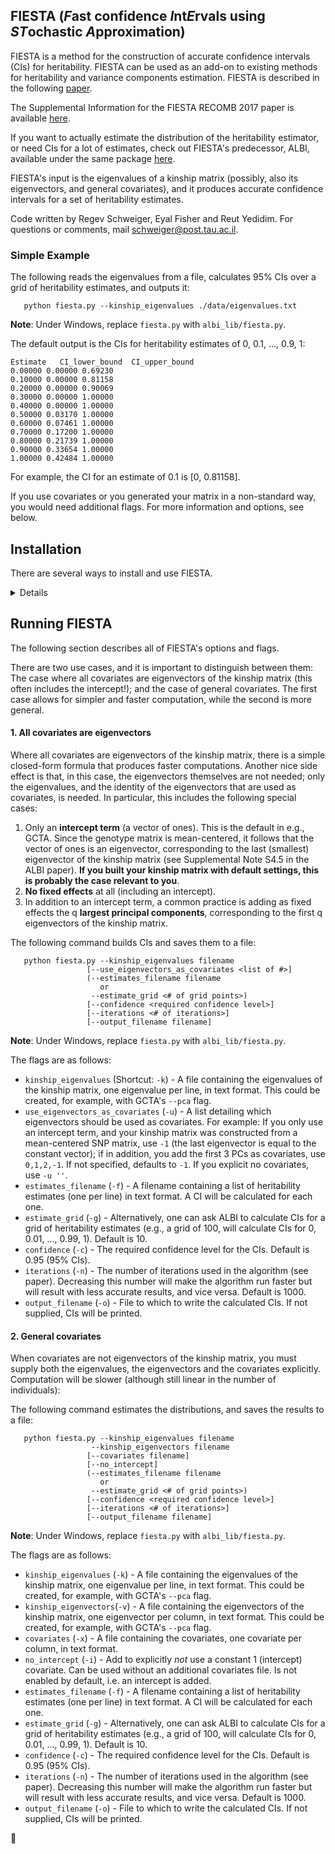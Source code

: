 ## FIESTA (*F*ast confidence *I*nt*E*rvals using *ST*ochastic *A*pproximation) 

FIESTA is a method for the construction of accurate confidence intervals (CIs) for heritability. FIESTA can be used as an add-on to existing methods for heritability and variance components estimation. FIESTA is described in the following [paper]().

The Supplemental Information for the FIESTA RECOMB 2017 paper is available [here]().

If you want to actually estimate the distribution of the heritability estimator, or need CIs for a lot of estimates, check out FIESTA's predecessor, ALBI, available under the same package [here](ALBI.md).

FIESTA's input is the eigenvalues of a kinship matrix (possibly, also its eigenvectors, and general covariates), and it produces accurate confidence intervals for a set of heritability estimates.

Code written by Regev Schweiger, Eyal Fisher and Reut Yedidim. For questions or comments, mail [schweiger@post.tau.ac.il](mailto:schweiger@post.tau.ac.il).

### Simple Example

The following reads the eigenvalues from a file, calculates 95% CIs over a grid of heritability estimates, and outputs it:

```
   python fiesta.py --kinship_eigenvalues ./data/eigenvalues.txt
```
**Note**: Under Windows, replace ```fiesta.py``` with ```albi_lib/fiesta.py```.

The default output is the CIs for heritability estimates of 0, 0.1, ..., 0.9, 1:

```
Estimate   CI_lower_bound  CI_upper_bound
0.00000	0.00000	0.69230
0.10000	0.00000	0.81158
0.20000	0.00000	0.90069
0.30000	0.00000	1.00000
0.40000	0.00000	1.00000
0.50000	0.03170	1.00000
0.60000	0.07461	1.00000
0.70000	0.17200	1.00000
0.80000	0.21739	1.00000
0.90000	0.33654	1.00000
1.00000	0.42484	1.00000
```

For example, the CI for an estimate of 0.1 is [0, 0.81158].

If you use covariates or you generated your matrix in a non-standard way, you would need additional flags. For more information and options, see below.

## Installation

There are several ways to install and use FIESTA.

<details>

### 1. Download ZIP

You can simply download the code and run it as a standard program:

1. Download the ZIP file of the latest release here: [https://github.com/cozygene/albi/releases](https://github.com/cozygene/albi/releases).
2. Extract the ZIP file to a folder
3. Run FIESTA from the folder:
```
   python fiesta.py [flags]
```

**Note**: The [NumPy](http://www.numpy.org/) and SciPy packages are required for FIESTA.

### 2. Install using `pip` or `setuptools`

If you have `pip` installed, run this on command line (from anywhere): 
```
   sudo pip install git+https://github.com/cozygene/albi
```

Alternatively, you can also clone the repository and do a manual install:
```
   git clone https://github.com/cozygene/albi
   sudo python setup.py install
```

Note: If you are using anaconda, you could replace `sudo pip` and `sudo python` with the path to the binaries in the `bin` directory in your anaconda installation.

### Uninstalling

To uninstall, run:
```
    sudo -H pip uninstall albi
```    
</details>


## Running FIESTA

The following section describes all of FIESTA's options and flags.

There are two use cases, and it is important to distinguish between them: The case where all covariates are eigenvectors of the kinship matrix (this often includes the intercept!); and the case of general covariates. The first case allows for simpler and faster computation, while the second is more general.

#### 1. All covariates are eigenvectors 

Where all covariates are eigenvectors of the kinship matrix, there is a simple closed-form formula that produces faster computations. Another nice side effect is that, in this case, the eigenvectors themselves are not needed; only the eigenvalues, and the identity of the eigenvectors that are used as covariates, is needed. In particular, this includes the following special cases:

1. Only an **intercept term** (a vector of ones). This is the default in e.g., GCTA. Since the genotype matrix is mean-centered, it follows that the vector of ones is an eigenvector, corresponding to the last (smallest) eigenvector of the kinship matrix (see Supplemental Note S4.5 in the ALBI paper). **If you built your kinship matrix with default settings, this is probably the case relevant to you**.
2. **No fixed effects** at all (including an intercept). 
3. In addition to an intercept term, a common practice is adding as fixed effects the q **largest principal components**, corresponding to the first q eigenvectors of the kinship matrix.

The following command builds CIs and saves them to a file:
```
   python fiesta.py --kinship_eigenvalues filename
                 [--use_eigenvectors_as_covariates <list of #>]
                 (--estimates_filename filename
                    or
                  --estimate_grid <# of grid points>)
                 [--confidence <required confidence level>] 
                 [--iterations <# of iterations>] 
                 [--output_filename filename]
```
**Note**: Under Windows, replace ```fiesta.py``` with ```albi_lib/fiesta.py```.

The flags are as follows:

* `kinship_eigenvalues` (Shortcut: `-k`) - A file containing the eigenvalues of the kinship matrix, one eigenvalue per line, in text format. This could be created, for example, with GCTA's `--pca` flag.
* `use_eigenvectors_as_covariates` (`-u`) - A list detailing which eigenvectors should be used as covariates. For example: If you only use an intercept term, and your kinship matrix was constructed from a mean-centered SNP matrix, use `-1` (the last eigenvector is equal to the constant vector); if in addition, you add the first 3 PCs as covariates, use `0,1,2,-1`. If not specified, defaults to `-1`. If you explicit no covariates, use `-u ''`.
* `estimates_filename` (`-f`) - A filename containing a list of heritability estimates (one per line) in text format. A CI will be calculated for each one. 
* `estimate_grid` (`-g`) - Alternatively, one can ask ALBI to calculate CIs for a grid of heritability estimates (e.g., a grid of 100, will calculate CIs for 0, 0.01, ..., 0.99, 1). Default is 10.
* `confidence` (`-c`) - The required confidence level for the CIs. Default is 0.95 (95% CIs).
* `iterations` (`-n`) - The number of iterations used in the algorithm (see paper). Decreasing this number will make the algorithm run faster but will result with less accurate results, and vice versa. Default is 1000.
* `output_filename` (`-o`) - File to which to write the calculated CIs. If not supplied, CIs will be printed.

#### 2. General covariates

When covariates are not eigenvectors of the kinship matrix, you must supply both the eigenvalues, the eigenvectors and the covariates explicitly. Computation will be slower (although still linear in the number of individuals):

The following command estimates the distributions, and saves the results to a file:
```
   python fiesta.py --kinship_eigenvalues filename
                  --kinship_eigenvectors filename
                 [--covariates filename]
                 [--no_intercept]
                 (--estimates_filename filename
                    or
                  --estimate_grid <# of grid points>)
                 [--confidence <required confidence level>] 
                 [--iterations <# of iterations>] 
                 [--output_filename filename]
```
**Note**: Under Windows, replace ```fiesta.py``` with ```albi_lib/fiesta.py```.

The flags are as follows:

* `kinship_eigenvalues` (`-k`) - A file containing the eigenvalues of the kinship matrix, one eigenvalue per line, in text format. This could be created, for example, with GCTA's `--pca` flag.
* `kinship_eigenvectors`(`-v`) - A file containing the eigenvectors of the kinship matrix, one eigenvector per column, in text format. This could be created, for example, with GCTA's `--pca` flag.
* `covariates` (`-x`) - A file containing the covariates, one covariate per column, in text format. 
* `no_intercept` (`-i`) - Add to explicitly *not* use a constant 1 (intercept) covariate. Can be used without an additional covariates file. Is not enabled by default, i.e. an intercept is added.
* `estimates_filename` (`-f`) - A filename containing a list of heritability estimates (one per line) in text format. A CI will be calculated for each one. 
* `estimate_grid` (`-g`) - Alternatively, one can ask ALBI to calculate CIs for a grid of heritability estimates (e.g., a grid of 100, will calculate CIs for 0, 0.01, ..., 0.99, 1). Default is 10.
* `confidence` (`-c`) - The required confidence level for the CIs. Default is 0.95 (95% CIs).
* `iterations` (`-n`) - The number of iterations used in the algorithm (see paper).  Decreasing this number will make the algorithm run faster but will result with less accurate results, and vice versa. Default is 1000.
* `output_filename` (`-o`) - File to which to write the calculated CIs. If not supplied, CIs will be printed.

:hamster:
